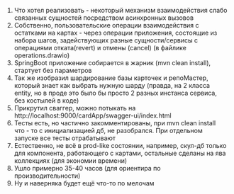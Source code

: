 1. Что хотел реализовать - некоторый механизм взаимодействия слабо связанных сущностей посредством асинхронных вызовов
2. Собственно, пользовательские операции взаимодействия с остатками на картах - через операции приложения, состоящие из набора шагов, задействующих разные сущности/сервисы с операциями отката(revert) и отмены (cancel) (в файлике operations.drawio)
3. SpringBoot приложение собирается в жарник (mvn clean install), стартует без параметров
4. Так же изобразил шардирование базы карточек и репоМастер, который знает как выбрать нужную шарду (правда, на 2 класса entity, но в проде это было бы просто 2 разных инстанса сервиса, без костылей в коде)
5. Прикрутил сваггер, можно потыкать на http://localhost:9000/cardApp/swagger-ui/index.html
6. Тесты есть, но частично закомментированы, при mvn clean install что - то с инициализацией дб, не разобрался. При отдельном запуске все тесты отрабатывают 
7. Естественно, не всё в prod-like состоянии, например, скул-дб только для компонента, работающего с картами, остальные сделаны на ява коллекциях (для экономии времени)
8. Ушло примерно 35-40 часов (для ориентира по производительности)
9. Ну и наверняка будет ещё что-то по мелочам